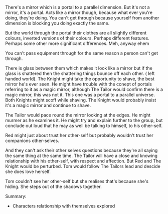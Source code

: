 There's a mirror which is a portal to a parallel dimension. But it's not a mirror, it's a portal. Acts like a mirror though, because what ever you're doing, they're doing. You can't get through because yourself from another dimension is blocking you doing exactly the same. 

But the world through the portal their clothes are all slightly different colours, inverted versions of their colours. Perhaps different features. Perhaps some other more significant differences. Meh, anyway ehem

You can't pass equipment through for the same reason a person can't get through.

There is glass between them which makes it look like a mirror but if the glass is shattered then the shattering things bounce off each other.
( left handed world).
The Knight might take the opportunity to shave, the best mirror he's ever seen. He might have trouble with the conept of portals referring to it as a magic mirror, although The Tailor would confirm there is a magic mirror, this was not it. This one was a portal to a parallel universe. Both Knights might scoff while shaving. The Knight would probably insist it's a magic mirror and continue to shave.

The Tailor would pace round the mirror looking at the edges. He might murmer as he examines it. He might try and explain further to the group, but conclude out loud that he may as well be talking to himself, to his other-self. 

Red might just about trust her other-self but probably wouldn't trust her companions other-selves.

And they can't ask their other selves questions because they're all saying the same thing at the same time. The Tailor will have a close and knowing relationship with his other-self, with respect and affection. But Red and The Knight would be perturbed. Tom would follow The Tailors lead and descide she does love herself.

Tom couldn't see her other-self but she realises that's because she's hiding. She steps out of the shadows together.

Summary:
- Characters relationship with themselves explored
